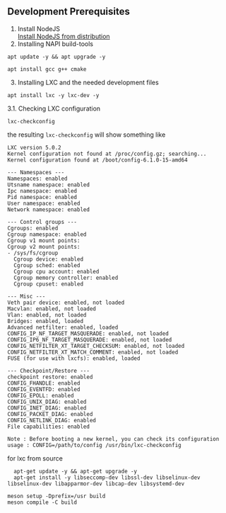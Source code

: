 ## Development Prerequisites
1. Install NodeJS </br>
[Install NodeJS from distribution](https://github.com/nodesource/distributions#installation-instructions)
2. Installing NAPI build-tools
```shell
apt update -y && apt upgrade -y
```
```shell
apt install gcc g++ cmake
```
3. Installing LXC and the needed development files
```shell
apt install lxc -y lxc-dev -y
```
3.1. Checking LXC configuration
```shell
lxc-checkconfig
```
the resulting `lxc-checkconfig` will show something like
```text
LXC version 5.0.2
Kernel configuration not found at /proc/config.gz; searching...
Kernel configuration found at /boot/config-6.1.0-15-amd64

--- Namespaces ---
Namespaces: enabled
Utsname namespace: enabled
Ipc namespace: enabled
Pid namespace: enabled
User namespace: enabled
Network namespace: enabled

--- Control groups ---
Cgroups: enabled
Cgroup namespace: enabled
Cgroup v1 mount points:
Cgroup v2 mount points:
- /sys/fs/cgroup
  Cgroup device: enabled
  Cgroup sched: enabled
  Cgroup cpu account: enabled
  Cgroup memory controller: enabled
  Cgroup cpuset: enabled

--- Misc ---
Veth pair device: enabled, not loaded
Macvlan: enabled, not loaded
Vlan: enabled, not loaded
Bridges: enabled, loaded
Advanced netfilter: enabled, loaded
CONFIG_IP_NF_TARGET_MASQUERADE: enabled, not loaded
CONFIG_IP6_NF_TARGET_MASQUERADE: enabled, not loaded
CONFIG_NETFILTER_XT_TARGET_CHECKSUM: enabled, not loaded
CONFIG_NETFILTER_XT_MATCH_COMMENT: enabled, not loaded
FUSE (for use with lxcfs): enabled, loaded

--- Checkpoint/Restore ---
checkpoint restore: enabled
CONFIG_FHANDLE: enabled
CONFIG_EVENTFD: enabled
CONFIG_EPOLL: enabled
CONFIG_UNIX_DIAG: enabled
CONFIG_INET_DIAG: enabled
CONFIG_PACKET_DIAG: enabled
CONFIG_NETLINK_DIAG: enabled
File capabilities: enabled

Note : Before booting a new kernel, you can check its configuration
usage : CONFIG=/path/to/config /usr/bin/lxc-checkconfig
```

for lxc from source
```shell
  apt-get update -y && apt-get upgrade -y
  apt-get install -y libseccomp-dev libssl-dev libselinux-dev libselinux-dev libapparmor-dev libcap-dev libsystemd-dev
```

```shell
meson setup -Dprefix=/usr build
meson compile -C build
```